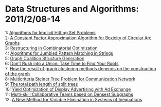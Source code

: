 # Data Structures and Algorithms: 2011/2/08-14  
1: [Algorithms for Implicit Hitting Set Problems](https://doi.org/10.48550/arXiv.1102.1472)  
2: [A Constant Factor Approximation Algorithm for Boxicity of Circular Arc  Graphs](https://doi.org/10.48550/arXiv.1102.1544)  
3: [Restructuring in Combinatorial Optimization](https://doi.org/10.48550/arXiv.1102.1745)  
4: [Algorithms for Jumbled Pattern Matching in Strings](https://doi.org/10.48550/arXiv.1102.1746)  
5: [Graph Coalition Structure Generation](https://doi.org/10.48550/arXiv.1102.1747)  
6: [Don't Rush into a Union: Take Time to Find Your Roots](https://doi.org/10.48550/arXiv.1102.1783)  
7: [How the result of graph clustering methods depends on the construction  of the graph](https://doi.org/10.48550/arXiv.1102.2075)  
8: [Multicriteria Steiner Tree Problem for Communication Network](https://doi.org/10.48550/arXiv.1102.2524)  
9: [The total path length of split trees](https://doi.org/10.48550/arXiv.1102.2541)  
10: [Yield Optimization of Display Advertising with Ad Exchange](https://doi.org/10.48550/arXiv.1102.2551)  
11: [Multi-skill Collaborative Teams based on Densest Subgraphs](https://doi.org/10.48550/arXiv.1102.3340)  
12: [A New Method for Variable Elimination in Systems of Inequations](https://doi.org/10.48550/arXiv.1102.2602)  
